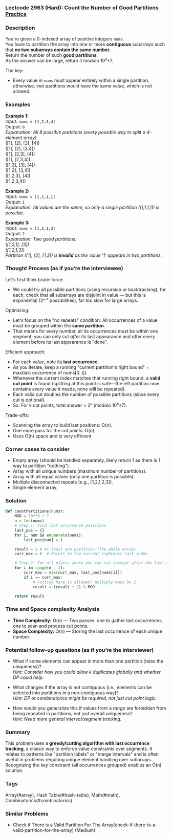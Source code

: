 ### Leetcode 2963 (Hard): Count the Number of Good Partitions [Practice](https://leetcode.com/problems/count-the-number-of-good-partitions)

### Description  
You're given a 0-indexed array of positive integers `nums`.  
You have to partition the array into one or more **contiguous** subarrays such that **no two subarrays contain the same number**.  
Return the number of such **good partitions**.  
As the answer can be large, return it modulo 10⁹+7.

The key:  
- Every value in `nums` must appear entirely within a single partition; otherwise, two partitions would have the same value, which is not allowed.

### Examples  

**Example 1:**  
Input: `nums = [1,2,3,4]`  
Output: `8`  
*Explanation: All 8 possible partitions (every possible way to split a 4-element array)*  
([1], [2], [3], [4])  
([1], [2], [3,4])  
([1], [2,3], [4])  
([1], [2,3,4])  
([1,2], [3], [4])  
([1,2], [3,4])  
([1,2,3], [4])  
([1,2,3,4])  

**Example 2:**  
Input: `nums = [1,1,1,1]`  
Output: `1`  
*Explanation: All values are the same, so only a single partition ([1,1,1,1]) is possible.*

**Example 3:**  
Input: `nums = [1,2,1,3]`  
Output: `2`  
*Explanation: Two good partitions:  
([1,2,1], [3])  
([1,2,1,3])  
Partition ([1], [2], [1,3]) is **invalid** as the value '1' appears in two partitions.*

### Thought Process (as if you’re the interviewee)  

Let's first think brute-force:  
- We could try all possible partitions (using recursion or backtracking), for each, check that all subarrays are disjoint in value — but this is exponential (2ⁿ⁻¹ possibilities), far too slow for large arrays.

Optimizing:  
- Let's focus on the "no repeats" condition: All occurrences of a value must be grouped within the **same partition**.
- That means for every number, all its occurrences must be within one segment; you can only cut *after* its last appearance and *after* every element before its last appearance is "done".

Efficient approach:  
- For each value, note its **last occurrence**.
- As you iterate, keep a running "current partition's right bound" = max(last occurrence of nums[0..i]).
- Whenever the current index matches that running right bound, a **valid cut point** is found (splitting at this point is safe—the left partition now contains every value it needs, none will be repeated).
- Each valid cut doubles the number of possible partitions (since every cut is optional).
- So: For k cut points, total answer = 2ᵏ (modulo 10⁹+7).

Trade-offs:  
- Scanning the array to build last positions: O(n).
- One more pass for the cut points: O(n).
- Uses O(n) space and is very efficient.

### Corner cases to consider  
- Empty array (should be handled separately, likely return 1 as there is 1 way to partition "nothing").
- Array with all unique numbers (maximum number of partitions).
- Array with all equal values (only one partition is possible).
- Multiple disconnected repeats (e.g., [1,2,1,2,3]).
- Single element array.

### Solution

```python
def countPartitions(nums):
    MOD = 10**9 + 7
    n = len(nums)
    # Step 1: Find last occurrence positions
    last_pos = {}
    for i, num in enumerate(nums):
        last_pos[num] = i

    result = 1 # At least one partition (the whole array)
    curr_max = 0  # Points to the current rightmost last index

    # Step 2: For all places where you can cut (except after the last element)
    for i in range(n - 1):
        curr_max = max(curr_max, last_pos[nums[i]])
        if i == curr_max:
            # Cutting here is allowed: multiply ways by 2
            result = (result * 2) % MOD

    return result
```

### Time and Space complexity Analysis  

- **Time Complexity:** O(n) — Two passes: one to gather last occurrences, one to scan and process cut points.
- **Space Complexity:** O(n) — Storing the last occurrence of each unique number.

### Potential follow-up questions (as if you’re the interviewer)  

- What if some elements can appear in more than one partition (relax the uniqueness)?  
  *Hint: Consider how you could allow k duplicates globally and whether DP could help.*

- What changes if the array is not contiguous (i.e., elements can be selected into partitions in a non-contiguous way)?  
  *Hint: DP or combinatorics might be required, not just cut point logic.*

- How would you generalize this if values from a *range* are forbidden from being repeated in partitions, not just overall uniqueness?  
  *Hint: Need more general interval/segment tracking.*

### Summary
This problem uses a **greedy/cutting algorithm with last occurrence tracking**, a classic way to enforce value constraints over segments. It relates to patterns like "partition labels" or "merge intervals" and is often useful in problems requiring unique element handling over subarrays. Recognizing the key constraint (all occurrences grouped) enables an O(n) solution.

### Tags
Array(#array), Hash Table(#hash-table), Math(#math), Combinatorics(#combinatorics)

### Similar Problems
- Check if There is a Valid Partition For The Array(check-if-there-is-a-valid-partition-for-the-array) (Medium)